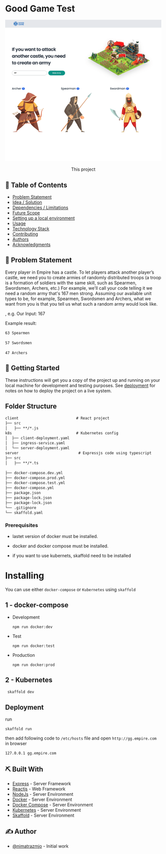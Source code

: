 # Good Game Test
![Getting Started](./screenshot.png)


<p align="center">
This project
</p>

## 📝 Table of Contents

- [Problem Statement](#problem_statement)
- [Idea / Solution](#idea)
- [Dependencies / Limitations](#limitations)
- [Future Scope](#future_scope)
- [Setting up a local environment](#getting_started)
- [Usage](#usage)
- [Technology Stack](#tech_stack)
- [Contributing](../CONTRIBUTING.md)
- [Authors](#authors)
- [Acknowledgments](#acknowledgments)

## 🧐 Problem Statement <a name = "problem_statement"></a>

Every player in Empire has a castle. To let players attack another player’s castle, we need you to create armies of randomly
distributed troops (a troop is a formation of soldiers with the same skill, such as Spearmen, Swordsmen, Archers, etc.)
For example, we'll call your code telling it we need a random army that's 167 men strong. Assuming our available unit types to be,
for example, Spearmen, Swordsmen and Archers, what we want from you is that you tell us what such a random army would look
like.

, e.g.
Our Input: 167

Example result:
```
63 Spearmen

57 Swordsmen

47 Archers
```
## 🏁 Getting Started <a name = "getting_started"></a>

These instructions will get you a copy of the project up and running on your local machine for development
and testing purposes. See [deployment](#deployment) for notes on how to deploy the project on a live system.

## Folder Structure
```
client                          # React project
├── src                               
│   ├── **/*.js
k8s                             # Kubernetes config
│  ├── client-deployment.yaml
│  ├── ingress-service.yaml
│  └── server-deployment.yaml
server                           # Expressjs code using typescript
├── src
│   ├── **/*.ts

├── docker-compose.dev.yml
├── docker-compose.prod.yml
├── docker-compose.test.yml
├── docker-compose.yml
├── package.json
├── package-lock.json 
├── package-lock.json 
└── .gitignore
└── skaffold.yaml
```

### Prerequisites

- lastet version of docker must be installed.

- docker and docker compose must be installed.

- if you want to use kubernets, skaffold need to be installed

# Installing

You can use either `docker-compose` or  `Kubernetes` using `skaffold`

## 1 - docker-compose

- Development

  ```
  npm run docker:dev
  ```
- Test

  ```
  npm run docker:test
  ```
- Production
  ```
  npm run docker:prod
  ```

## 2 - Kubernetes

  ```
   skaffold dev
  ```
## Deployment <a name = "deployment"></a>

run

```
skaffold run
```

then add following code to `/etc/hosts` file and open `http://gg.empire.com` in browser
```
127.0.0.1 gg.empire.com
```
## ⛏️ Built With <a name = "tech_stack"></a>

- [Express](https://expressjs.com/) - Server Framework
- [Reactjs](https://vuejs.org/) - Web Framework
- [NodeJs](https://nodejs.org/en/) - Server Environment
- [Docker](https://nodejs.org/en/) - Server Environment
- [Docker Compose](https://nodejs.org/en/) - Server Environment
- [Kubernetes](https://nodejs.org/en/) - Server Environment
- [Skaffold](https://nodejs.org/en/) - Server Environment

## ✍️ Author <a name = "authors"></a>

- [@nimatrazmjo](https://github.com/nimatrazmjo) - Initial work